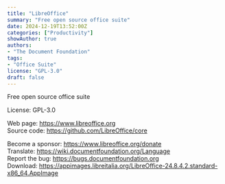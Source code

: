 ```yaml
---
title: "LibreOffice"
summary: "Free open source office suite"
date: 2024-12-19T13:52:00Z
categories: ["Productivity"]
showAuthor: true
authors:
- "The Document Foundation"
tags: 
- "Office Suite"
license: "GPL-3.0"
draft: false
---
```


Free open source office suite

License: GPL-3.0

Web page: <https://www.libreoffice.org>  
Source code: <https://github.com/LibreOffice/core>

Become a sponsor: <https://www.libreoffice.org/donate>  
Translate: <https://wiki.documentfoundation.org/Language>  
Report the bug: <https://bugs.documentfoundation.org>  
Download: <https://appimages.libreitalia.org/LibreOffice-24.8.4.2.standard-x86_64.AppImage>

